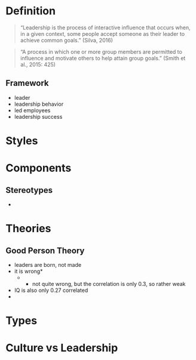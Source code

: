 # Definition
> “Leadership is the process of interactive influence that occurs when, in a given context, some people accept someone as their leader to achieve common goals.” (Silva, 2016)

> “A process in which one or more group members are permitted to influence and motivate others to help attain group goals.” (Smith et al., 2015: 425)

## Framework
- leader
- leadership behavior
- led employees
- leadership success

# Styles


# Components
## Stereotypes
- 

# Theories
## Good Person Theory
 - leaders are born, not made
 - it is wrong*
	 - * not quite wrong, but the correlation is only 0.3, so rather weak
- IQ is also only 0.27 correlated
- 

# Types

# Culture vs Leadership